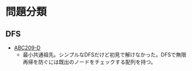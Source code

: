 # 問題分類

## DFS
- [ABC209-D](https://atcoder.jp/contests/abc209/tasks/abc209_d)
  - 最小共通祖先。シンプルなDFSだけど初見で解けなかった。DFSで無限再帰を防ぐには既出のノードをチェックする配列を持つ。

